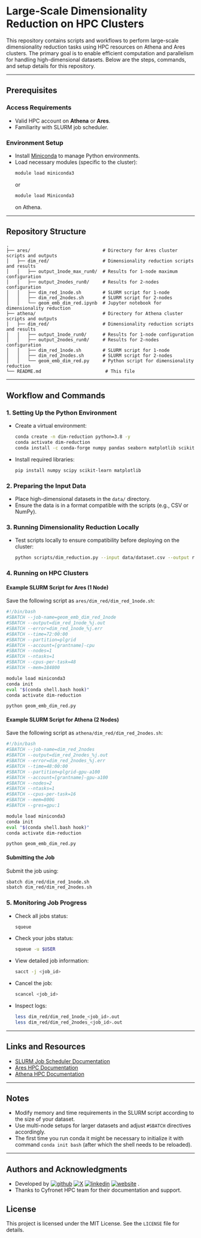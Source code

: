 # Large-Scale Dimensionality Reduction on HPC Clusters

This repository contains scripts and workflows to perform large-scale dimensionality reduction tasks using HPC resources on Athena and Ares clusters. The primary goal is to enable efficient computation and parallelism for handling high-dimensional datasets. Below are the steps, commands, and setup details for this repository.

---

## Prerequisites

### Access Requirements
- Valid HPC account on **Athena** or **Ares**.
- Familiarity with SLURM job scheduler.

### Environment Setup
- Install [Miniconda](https://docs.conda.io/en/latest/miniconda.html) to manage Python environments.
- Load necessary modules (specific to the cluster):
  ```bash
  module load miniconda3
  ```
  or
  ```bash
  module load Miniconda3
  ```
  on Athena.

---

## Repository Structure

```
.
├── ares/                           # Directory for Ares cluster scripts and outputs
│   ├── dim_red/                    # Dimensionality reduction scripts and results
│   │   ├── output_1node_max_run0/  # Results for 1-node maximum configuration
│   │   ├── output_2nodes_run0/     # Results for 2-nodes configuration
│   │   ├── dim_red_1node.sh        # SLURM script for 1-node
│   │   ├── dim_red_2nodes.sh       # SLURM script for 2-nodes
│   │   └── geom_emb_dim_red.ipynb  # Jupyter notebook for dimensionality reduction
├── athena/                         # Directory for Athena cluster scripts and outputs
│   ├── dim_red/                    # Dimensionality reduction scripts and results
│   │   ├── output_1node_run0/      # Results for 1-node configuration
│   │   ├── output_2nodes_run0/     # Results for 2-nodes configuration
│   │   ├── dim_red_1node.sh        # SLURM script for 1-node
│   │   ├── dim_red_2nodes.sh       # SLURM script for 2-nodes
│   │   └── geom_emb_dim_red.py     # Python script for dimensionality reduction
└── README.md                        # This file
```

---

## Workflow and Commands

### 1. Setting Up the Python Environment
- Create a virtual environment:
  ```bash
  conda create -n dim-reduction python=3.8 -y
  conda activate dim-reduction
  conda install -c conda-forge numpy pandas seaborn matplotlib scikit-learn umap-learn pacmap trimap
  ```
- Install required libraries:
  ```bash
  pip install numpy scipy scikit-learn matplotlib
  ```

### 2. Preparing the Input Data
- Place high-dimensional datasets in the `data/` directory.
- Ensure the data is in a format compatible with the scripts (e.g., CSV or NumPy).

### 3. Running Dimensionality Reduction Locally
- Test scripts locally to ensure compatibility before deploying on the cluster:
  ```bash
  python scripts/dim_reduction.py --input data/dataset.csv --output results/reduced.csv
  ```

### 4. Running on HPC Clusters

#### Example SLURM Script for Ares (1 Node)
Save the following script as `ares/dim_red/dim_red_1node.sh`:
```bash
#!/bin/bash
#SBATCH --job-name=geom_emb_dim_red_1node
#SBATCH --output=dim_red_1node_%j.out
#SBATCH --error=dim_red_1node_%j.err
#SBATCH --time=72:00:00
#SBATCH --partition=plgrid
#SBATCH --account=[grantname]-cpu
#SBATCH --nodes=1
#SBATCH --ntasks=1
#SBATCH --cpus-per-task=48
#SBATCH --mem=184800

module load miniconda3
conda init
eval "$(conda shell.bash hook)"
conda activate dim-reduction

python geom_emb_dim_red.py
```

#### Example SLURM Script for Athena (2 Nodes)
Save the following script as `athena/dim_red/dim_red_2nodes.sh`:
```bash
#!/bin/bash
#SBATCH --job-name=dim_red_2nodes
#SBATCH --output=dim_red_2nodes_%j.out
#SBATCH --error=dim_red_2nodes_%j.err
#SBATCH --time=48:00:00
#SBATCH --partition=plgrid-gpu-a100
#SBATCH --account=[grantname]-gpu-a100
#SBATCH --nodes=2
#SBATCH --ntasks=1
#SBATCH --cpus-per-task=16
#SBATCH --mem=800G
#SBATCH --gres=gpu:1

module load miniconda3
conda init
eval "$(conda shell.bash hook)"
conda activate dim-reduction

python geom_emb_dim_red.py
```

#### Submitting the Job
Submit the job using:
```bash
sbatch dim_red/dim_red_1node.sh
sbatch dim_red/dim_red_2nodes.sh
```

### 5. Monitoring Job Progress
- Check all jobs status:
  ```bash
  squeue
  ```
- Check your jobs status:
  ```bash
  squeue -u $USER
  ```
- View detailed job information:
  ```bash
  sacct -j <job_id>
  ```
- Cancel the job:
  ```bash
  scancel <job_id>
  ```
- Inspect logs:
  ```bash
  less dim_red/dim_red_1node_<job_id>.out
  less dim_red/dim_red_2nodes_<job_id>.out
  ```

---

## Links and Resources
- [SLURM Job Scheduler Documentation](https://kdm.cyfronet.pl/portal/Podstawy:SLURM)
- [Ares HPC Documentation](https://docs.cyfronet.pl/display/~plgpawlik/Ares)
- [Athena HPC Documentation](https://docs.cyfronet.pl/display/~plgpawlik/Athena)

---

## Notes
- Modify memory and time requirements in the SLURM script according to the size of your dataset.
- Use multi-node setups for larger datasets and adjust `#SBATCH` directives accordingly.
- The first time you run conda it might be necessary to initialize it with command `conda init bash` (after which the shell needs to be reloaded).

---

## Authors and Acknowledgments
- Developed by [![github](https://img.shields.io/badge/GitHub-purbancz-181717.svg?style=flat&logo=github)](https://github.com/purbancz)
[![X](https://img.shields.io/badge/X-%23000000.svg?logo=X&logoColor=white)](https://twitter.com/purbancz)
[![linkedin](https://custom-icon-badges.demolab.com/badge/LinkedIn%20Learning-0A66C2?logo=linkedin-white&logoColor=fff)](https://www.linkedin.com/in/piotr-urba%C5%84czyk-9943ab17a/)
[![website](https://img.shields.io/badge/Website-Piotr_Urbańczyk-5087B2.svg?style=flat&logo=data:image/svg%2bxml;base64,PHN2ZyB4bWxucz0iaHR0cDovL3d3dy53My5vcmcvMjAwMC9zdmciIHg9IjBweCIgeT0iMHB4IiB3aWR0aD0iMTAwIiBoZWlnaHQ9IjEwMCIgdmlld0JveD0iMCAwIDI0IDI0Ij4KICAgIDxwYXRoIGQ9Ik0gMTIgMi4wOTk2MDk0IEwgMSAxMiBMIDQgMTIgTCA0IDIxIEwgMTAgMjEgTCAxMCAxNCBMIDE0IDE0IEwgMTQgMjEgTCAyMCAyMSBMIDIwIDEyIEwgMjMgMTIgTCAxMiAyLjA5OTYwOTQgeiIgZmlsbD0iI2ZmZiI+PC9wYXRoPgo8L3N2Zz4=)](https://www.copernicuscenter.edu.pl/en/person/urbanczyk-piotr-2/)
.
- Thanks to Cyfronet HPC team for their documentation and support.



## License
This project is licensed under the MIT License. See the `LICENSE` file for details.
